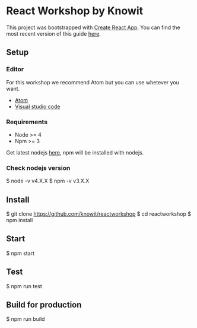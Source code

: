 # React Workshop by Knowit
This project was bootstrapped with [Create React App](https://github.com/facebookincubator/create-react-app).
You can find the most recent version of this guide [here](https://github.com/facebookincubator/create-react-app/blob/master/packages/react-scripts/template/README.md).
## Setup
### Editor
For this workshop we recommend Atom but you can use whetever you want. 
- [Atom](https://atom.io/)
- [Visual studio code](https://code.visualstudio.com/)

### Requirements
- Node >= 4
- Npm >= 3

Get latest nodejs [here](https://nodejs.org/en/download/), npm will be installed with nodejs.

### Check nodejs version
  $ node -v
  v4.X.X
  $ npm -v
  v3.X.X
  
## Install 
  $ git clone https://github.com/knowit/reactworkshop
  $ cd reactworkshop
  $ npm install

## Start
  $ npm start

## Test
  $ npm run test

## Build for production
  $ npm run build

